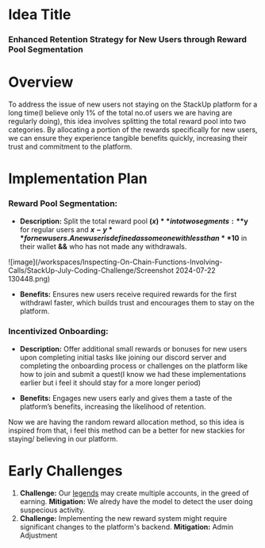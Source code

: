 # Idea Title

### Enhanced Retention Strategy for New Users through Reward Pool Segmentation

# Overview

To address the issue of new users not staying on the StackUp platform for a long time(I believe only 1% of the total no.of users we are having are regularly doing), this idea involves splitting the total reward pool into two categories. By allocating a portion of the rewards specifically for new users, we can ensure they experience tangible benefits quickly, increasing their trust and commitment to the platform.

# Implementation Plan

### Reward Pool Segmentation:

- **Description:** Split the total reward pool **($x)** into two segments:**$y** for regular users and **$x-y** for new users. A new user is defined as someone with less than **$10** in their wallet **&&** who has not made any withdrawals.

![image](/workspaces/Inspecting-On-Chain-Functions-Involving-Calls/StackUp-July-Coding-Challenge/Screenshot 2024-07-22 130448.png)

- **Benefits:** Ensures new users receive required rewards for the first withdrawl faster, which builds trust and encourages them to stay on the platform.

### Incentivized Onboarding:

- **Description:** Offer additional small rewards or bonuses for new users upon completing initial tasks like joining our discord server and completing the onboarding process or challenges on the platform like how to join and submit a quest(I know we had these implementations earlier but i feel it should stay for a more longer period)

- **Benefits:** Engages new users early and gives them a taste of the platform’s benefits, increasing the likelihood of retention.

Now we are having the random reward allocation method, so this idea is inspired from that, i feel this method can be a better for new stackies for staying/ believing in our platform.

# Early Challenges

1. **Challenge:**  Our [legends](https://www.scamadviser.com/account/profile/1183659) may create multiple accounts, in the greed of earning.
**Mitigation:** We alredy have the model to detect the user doing suspecious activity.
2. **Challenge:** Implementing the new reward system might require significant changes to the platform's backend.
**Mitigation:** Admin Adjustment

